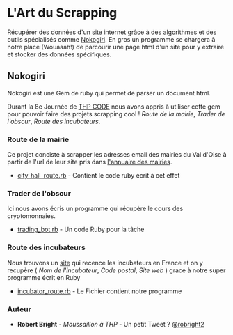 # L'Art du Scrapping

Récupérer des données d'un site internet grâce à des algorithmes et des outils spécialisés comme [Nokogiri](https://github.com/sparklemotion/nokogiri). En gros un programme se chargera à notre place (Wouaaah!) de parcourir une page html d'un site pour y extraire et stocker des données spécifiques.

## Nokogiri

Nokogiri est une Gem de ruby qui permet de parser un document html.

Durant la 8e Journée de [THP CODE](https://www.thehackingproject.org/code) nous avons appris à utiliser cette gem pour pouvoir faire des projets scrapping cool ! *Route de la mairie*, *Trader de l'obscur*, *Route des incubateurs*.

### Route de la mairie

Ce projet conciste à scrapper les adresses email des mairies du Val d'Oise à partir de l'url de leur site pris dans [l'annuaire des mairies](http://annuaire-des-mairies.com/val-d-oise.html).
* [city_hall_route.rb](master/city_hall_route.rb) - Contient le code ruby écrit à cet effet

### Trader de l'obscur

Ici nous avons écris un programme qui récupère le cours des cryptomonnaies.

* [trading_bot.rb](master/city_hall_route.rb) - Un code Ruby pour la tâche

### Route des incubateurs

Nous trouvons un [site](http://www.mon-incubateur.com/site_incubateur/incubateurs) qui recence les incubateurs en France et on y recupère ( *Nom de l'incubateur*, *Code postal*, *Site web* ) grace à notre super programme écrit en Ruby

* [incubator_route.rb](master/city_hall_route.rb) - Le Fichier contient notre programme

### Auteur
* **Robert Bright** - *Moussaillon à THP* - Un petit Tweet ? [@robright2](https://twitter.com/robright2)
